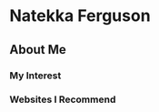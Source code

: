 # Natekka Ferguson
## About Me

### My Interest

### Websites I Recommend
<!--
**nfergie1/nfergie1** is a ✨ _special_ ✨ repository because its `README.md` (this file) appears on your GitHub profile.

Natekka Ferguson
nferguson1@my.waketech.edu
This is my CTI110 SP2025 Github account
This repository is going to hold all of my work for class
